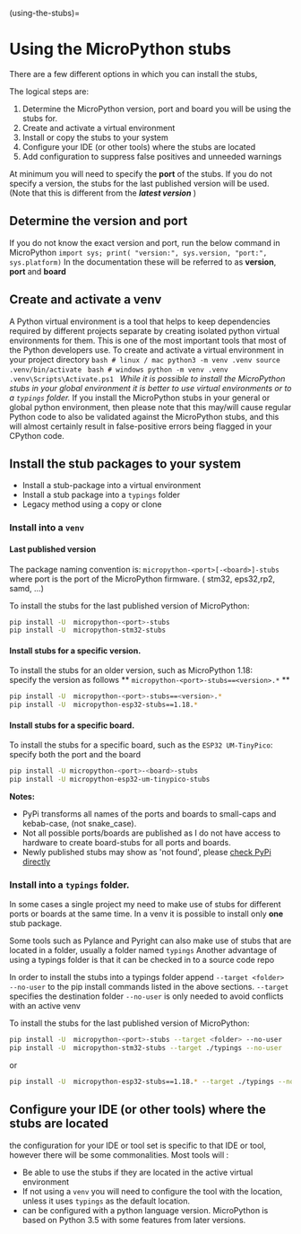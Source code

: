 (using-the-stubs)=
# Using the MicroPython stubs
There are a few different options in which you can install the stubs, 

The logical steps are:
1. Determine the MicroPython version, port and board you will be using the stubs for.
2. Create and activate a virtual environment
3. Install or copy the stubs to your system
4. Configure your IDE (or other tools) where the stubs are located
5. Add configuration to suppress false positives and unneeded warnings

At minimum you will need to specify the **port** of the stubs.
If you do not specify a version, the stubs for the last published version will be used. (Note that this is different from the **_latest version_** )

##  Determine the version and port
If you do not know the exact version and port,  run the below command in MicroPython
`import sys; print( "version:", sys.version, "port:", sys.platform)`
In the documentation these will be referred to as **version**, **port** and **board** 

## Create and activate a venv
A Python virtual environment is a tool that helps to keep dependencies required by different projects separate by creating isolated python virtual environments for them. This is one of the most important tools that most of the Python developers use.
To create and activate a virtual environment in your project directory 
    ```bash
    # linux / mac
    python3 -m venv .venv
    source .venv/bin/activate
    ```
    ```bash
    # windows
    python -m venv .venv
    .venv\Scripts\Activate.ps1
    ```
_While it is possible to install the MicroPython stubs in your global environment it is better to use virtual environments or to a `typings` folder._
If you install the MicroPython stubs in your general or global python environment, then please note that this may/will cause regular Python code to also be validated against the MicroPython stubs, and this will almost certainly result in false-positive errors being flagged in your CPython code.

## Install the stub packages to your system
- Install a stub-package into a virtual environment
- Install a stub package into a `typings` folder
- Legacy method using a copy or clone 

### Install into a `venv`
#### Last published version
The package naming convention is: `micropython-<port>[-<board>]-stubs`
where port is the port of the MicroPython firmware. ( stm32, eps32,rp2, samd, ...) 

To install the stubs for the last published version of MicroPython: 
``` bash
pip install -U  micropython-<port>-stubs
pip install -U  micropython-stm32-stubs
```
#### Install stubs for a specific version.
To install the stubs for an older version, such as MicroPython 1.18:  
specify the version as follows ** `micropython-<port>-stubs==<version>.*` **
``` bash
pip install -U  micropython-<port>-stubs==<version>.*
pip install -U  micropython-esp32-stubs==1.18.*
```
#### Install stubs for a specific board.
To install the stubs for a specific board, such as the `ESP32 UM-TinyPico`:   
specify both the port and the board
``` bash
pip install -U micropython-<port>-<board>-stubs
pip install -U micropython-esp32-um-tinypico-stubs
```
**Notes:** 
 - PyPi transforms all names of the ports and boards to small-caps and kebab-case, (not snake_case).
 - Not all possible ports/boards are published as I do not have access to hardware to create board-stubs for all ports and boards.
 - Newly published stubs may show as 'not found', please [check PyPi directly](https://pypi.org/search/?q=micropython+-stubs&o=&c=Programming+Language+%3A%3A+Python+%3A%3A+Implementation+%3A%3A+MicroPython)

### Install into a `typings` folder.
In some cases a single project my need to make use of stubs for different ports or boards at the same time. In a venv it is possible to install only **one** stub package.

Some tools such as Pylance and Pyright can also make use of stubs that are located in a folder, usually a folder named `typings`
Another advantage of  using a typings folder is that it can be checked in to a source code repo 

In order to install the stubs into a typings folder append `--target <folder> --no-user` to the pip install commands listed in the above sections.
`--target` specifies the destination folder 
`--no-user` is only needed to avoid conflicts with an active venv

To install the stubs for the last published version of MicroPython: 
``` bash
pip install -U  micropython-<port>-stubs --target <folder> --no-user
pip install -U  micropython-stm32-stubs --target ./typings --no-user
```
or 
``` bash
pip install -U  micropython-esp32-stubs==1.18.* --target ./typings --no-user
```


## Configure your IDE (or other tools) where the stubs are located
the configuration for your IDE or tool set is specific to that IDE or tool,
however there will be some commonalities.
Most tools will :
- Be able to use the stubs if they are located in the active virtual environment
- If not using a `venv` you will need to configure the tool with the location, unless it uses `typings` as the default location.
- can be configured with a python language version. MicroPython is based on Python 3.5 with some features from later versions. 



[samples]: https://github.com/josverl/micropython-stubs/tree/main/docs/samples
[Discussions]: https://github.com/Josverl/micropython-stubs/discussions/categories/ideas
[PYPI]: https://pypi.org/search/?q=-stubs&o=&c=Programming+Language+%3A%3A+Python+%3A%3A+Implementation+%3A%3A+MicroPython
